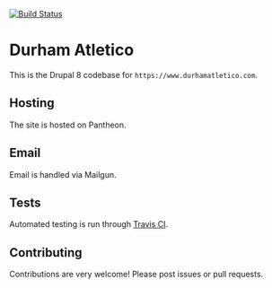 [![Build Status](https://travis-ci.org/durhamatletico/durhamatletico-cms.svg?branch=tournament-api-js)](https://travis-ci.org/durhamatletico/durhamatletico-cms)

# Durham Atletico

This is the Drupal 8 codebase for `https://www.durhamatletico.com`.

## Hosting

The site is hosted on Pantheon.

## Email

Email is handled via Mailgun.

## Tests

Automated testing is run through [Travis CI](https://travis-ci.org/durhamatletico/durhamatletico-cms).

## Contributing

Contributions are very welcome! Please post issues or pull requests.
